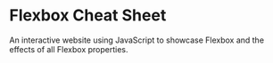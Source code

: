 # Flexbox Cheat Sheet

An interactive website using JavaScript to showcase Flexbox and the effects of all Flexbox properties.
